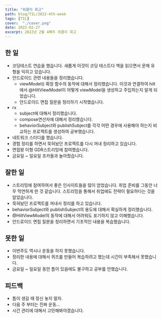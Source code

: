 ```yaml
---
title: "위클리 회고"
path: blog/TIL/2022-4th-week
tags: [TIL]
cover:  "./cover.png"
date: 2022-02-27
excerpt: 2022년 2월 4째주 위클리 회고
---
```


## 한 일

- 코딩테스트 연습을 했습니다. 새롭게 이것이 코딩 테스트다 책을 읽으면서 문제 유형을 익히고 있습니다.
- 안드로이드 관련 내용들을 정리했습니다.
    - viewModel() 확장 함수의 동작에 대해서 정리했습니다. 이것과 연결하여 hilt에서 @HiltViewModel이 어떻게 viewModel을 생성하고 주입하는지 알게 되었습니다.
    - 안드로이드 면접 질문을 정리하기 시작했습니다.
- rx
    - subject에 대해서 정리했습니다.
    - compose연산자에 대해서 정리했습니다.
    - behaviorSubject와 publishSubject를 각각 어떤 경우에 사용해야 하는지 비교하는 프로젝트를 생성하여 공부했습니다.
- 네트워크 스터디를 했습니다.
- 경험 정리를 하면서 묵혀놨던 프로젝트를 다시 꺼내 정리하고 있습니다.
- 면접왕 이형 GDR스트리밍에 참여했습니다.
- 금요일 ~ 일요일 조카들과 놀아줬습니다.

## 잘한 일

- 스트리밍에 참여하여서 좋은 인사이트들을 많이 얻었습니다. 취업 준비를 그동안 너무 막연하게 한 것 같습니다. 스트리밍을 통해서 취업에도 전략이 필요하다는 것을 알았습니다.
- 묵혀놨던 프로젝트를 꺼내서 정리를 하고 있습니다.
- behaviorSubject와 publishSubject의 용도에 대해서 확실하게 정리했습니다.
- @HiltViewModel의 동작에 대해서 어려워도 포기하지 않고 이해했습니다.
- 안드로이드 면접 질문을 정리하면서 기초적인 내용을 복습했습니다.

## 못한 일

- 이번주도 역시나 운동을 하지 못했습니다.
- 정리한 내용에 대해서 퀴즈를 만들어 복습하려고 했는데 시간이 부족해서 못했습니다.
- 금요일 ~ 일요일 동안 틈이 있음에도 불구하고 공부를 안했습니다.

## 피드백

- 틈이 생길 때 정신 놓지 말자.
- 다음 주 부터는 진짜 운동...
- 시간 관리에 대해서 고민해봐야겠습니다.